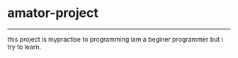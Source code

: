 # amator-project
----------------------
this project is mypractise to programming
iam a beginer programmer but i try to learn.

